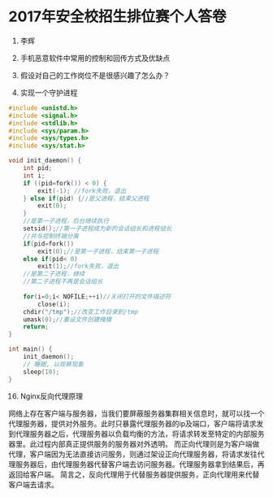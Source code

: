 # 2017年安全校招生排位赛个人答卷

1. 李辉
2. 手机恶意软件中常用的控制和回传方式及优缺点
3. 假设对自己的工作岗位不是很感兴趣了怎么办？


11. 实现一个守护进程
```C
#include <unistd.h>
#include <signal.h>
#include <stdlib.h>
#include <sys/param.h>
#include <sys/types.h>
#include <sys/stat.h>

void init_daemon() {
    int pid;
    int i;
    if ((pid=fork()) < 0) {
        exit(-1); //fork失败，退出 
    } else if(pid) {//是父进程，结束父进程 
        exit(0);
    }
    //是第一子进程，后台继续执行 
    setsid();//第一子进程成为新的会话组长和进程组长 
    //并与控制终端分离 
    if(pid=fork())
        exit(0);//是第一子进程，结束第一子进程 
    else if(pid< 0)
        exit(1);//fork失败，退出 
    //是第二子进程，继续 
    //第二子进程不再是会话组长 
    
    for(i=0;i< NOFILE;++i)//关闭打开的文件描述符 
        close(i);
    chdir("/tmp");//改变工作目录到/tmp 
    umask(0);//重设文件创建掩模 
    return;
}

int main() {
    init_daemon();
    // 睡眠, 以观察现象
    sleep(10);
}
```

16. Nginx反向代理原理

网络上存在客户端与服务器，当我们要屏蔽服务器集群相关信息时，就可以找一个代理服务器，提供对外服务。此时只暴露代理服务器的ip及端口，客户端将请求发到代理服务器之后，代理服务器以负载均衡的方法，将请求转发至特定的内部服务器里。此过程内部真正提供服务的服务器对外透明。
而正向代理则是为客户端做代理，客户端因为无法直接访问服务，则通过架设正向代理服务器，将请求发往代理服务器后，由代理服务器代替客户端去访问服务器。代理服务器拿到结果后，再返回给客户端。
简言之，反向代理用于代替服务器提供服务，正向代理用来代替客户端去请求。
